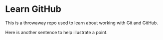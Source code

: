 # Learn GitHub

This is a throwaway repo used to learn about working with Git and GitHub.

Here is another sentence to help illustrate a point. 
